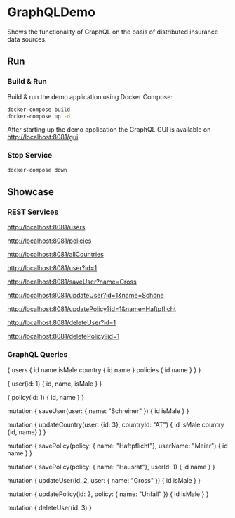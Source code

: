 # GraphQLDemo

Shows the functionality of GraphQL on the basis of distributed insurance data sources.

## Run

### Build & Run

Build & run the demo application using Docker Compose:

```bash
docker-compose build
docker-compose up -d
```

After starting up the demo application the GraphQL GUI is available on [http://localhost:8081/gui](http://localhost:8081/gui).

### Stop Service

```bash
docker-compose down
```

## Showcase

### REST Services

[http://localhost:8081/users](http://localhost:8081/users)

[http://localhost:8081/policies](http://localhost:8081/policies)

[http://localhost:8081/allCountries](http://localhost:8081/allCountries)

[http://localhost:8081/user?id=1](http://localhost:8081/user?id=1)

[http://localhost:8081/saveUser?name=Gross](http://localhost:8081/saveUser?name=Gross)

[http://localhost:8081/updateUser?id=1&name=Schöne](http://localhost:8081/updateUser?id=1&name=Schöne)

[http://localhost:8081/updatePolicy?id=1&name=Haftpflicht](http://localhost:8081/updatePolicy?id=1&name=Haftpflicht)

[http://localhost:8081/deleteUser?id=1](http://localhost:8081/deleteUser?id=1)

[http://localhost:8081/deletePolicy?id=1](http://localhost:8081/deletePolicy?id=1)

### GraphQL Queries

{
  users {
    id
    name
    isMale
    country {
      id
      name
    }
    policies {
      id
      name
    }
  }
}

{ user(id: 1) { id, name, isMale } }

{ policy(id: 1) { id, name } }

mutation {
  saveUser(user: { name: "Schreiner" }) {
    id
    isMale
  }
}

mutation {
  updateCountry(user: {id: 3}, countryId: "AT") {
    id
    isMale
    country {id, name}
  }
}

mutation {
  savePolicy(policy: { name: "Haftpflicht"}, userName: "Meier") {
    id
    name
  }
}

mutation {
  savePolicy(policy: { name: "Hausrat"}, userId: 1) {
    id
    name
  }
}

mutation {
  updateUser(id: 2, user: { name: "Gross" }) {
    id
    isMale
  }
}

mutation {
  updatePolicy(id: 2, policy: { name: "Unfall" }) {
    id
    isMale
  }
}

mutation {
  deleteUser(id: 3)
}
